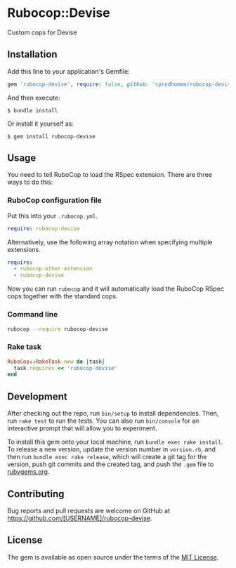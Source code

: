# Rubocop::Devise

Custom cops for Devise

## Installation

Add this line to your application's Gemfile:

```ruby
gem 'rubocop-devise', require: false, github: 'cprodhomme/rubocop-devise'
```

And then execute:

    $ bundle install

Or install it yourself as:

    $ gem install rubocop-devise

## Usage

You need to tell RuboCop to load the RSpec extension. There are three
ways to do this:

### RuboCop configuration file

Put this into your `.rubocop.yml`.

```yaml
require: rubocop-devise
```

Alternatively, use the following array notation when specifying multiple extensions.

```yaml
require:
  - rubocop-other-extension
  - rubocop-devise
```

Now you can run `rubocop` and it will automatically load the RuboCop RSpec
cops together with the standard cops.

### Command line

```bash
rubocop --require rubocop-devise
```

### Rake task

```ruby
RuboCop::RakeTask.new do |task|
  task.requires << 'rubocop-devise'
end
```

## Development

After checking out the repo, run `bin/setup` to install dependencies. Then, run `rake test` to run the tests. You can also run `bin/console` for an interactive prompt that will allow you to experiment.

To install this gem onto your local machine, run `bundle exec rake install`. To release a new version, update the version number in `version.rb`, and then run `bundle exec rake release`, which will create a git tag for the version, push git commits and the created tag, and push the `.gem` file to [rubygems.org](https://rubygems.org).

## Contributing

Bug reports and pull requests are welcome on GitHub at https://github.com/[USERNAME]/rubocop-devise.

## License

The gem is available as open source under the terms of the [MIT License](https://opensource.org/licenses/MIT).
